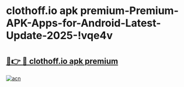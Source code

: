 # clothoff.io apk premium-Premium-APK-Apps-for-Android-Latest-Update-2025-!vqe4v

# <h2><a href="https://googleone.com">🔗👉 🔴 clothoff.io apk premium</a></h2>

[![acn](https://github.com/user-attachments/assets/0f9c940e-d8b0-45ae-aac7-cd30a18b3e1c)](https://googleone.com)

